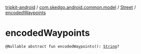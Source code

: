 [tripkit-android](../../index.md) / [com.skedgo.android.common.model](../index.md) / [Street](index.md) / [encodedWaypoints](./encoded-waypoints.md)

# encodedWaypoints

`@Nullable abstract fun encodedWaypoints(): `[`String`](https://kotlinlang.org/api/latest/jvm/stdlib/kotlin/-string/index.html)`?`